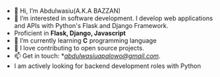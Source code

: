 - 👋 Hi, I’m Abdulwasiu(A.K.A BAZZAN)
- 👀 I’m interested in software development. I develop web applications and APIs with Python's Flask and Django Framework.
-  Proficient in **Flask, Django, Javascript**
- 🌱 I’m currently learning **C** programming language
- 💞️ I love contributing to open source projects.
- 📫 Get in touch: **abdulwasiuapalowo@gmail.com*.
- I am actively looking for backend development roles with Python

<!---
mrbazzan/mrbazzan is a ✨ special ✨ repository because its `README.md` (this file) appears on your GitHub profile.
You can click the Preview link to take a look at your changes.
--->
